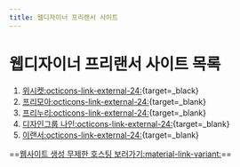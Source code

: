 ```yaml
---
title: 웹디자이너 프리랜서 사이트
---
```


# 웹디자이너 프리랜서 사이트 목록

1. [위시켓:octicons-link-external-24:](https://www.wishket.com/){target=_black}
1. [프리모아:octicons-link-external-24:](http://www.freemoa.net/){target=_blank}
1. [프리누리:octicons-link-external-24:](http://freenuri.co.kr/){target=_blank}
1. [디자인그룹 나인:octicons-link-external-24:](http://designnine.co.kr/){target=_blank}
1. [이랜서:octicons-link-external-24:](http://www.elancer.co.kr//){target=_blank}

==[웹사이트 생성 무제한 호스팅 보러가기:material-link-variant:](/)==